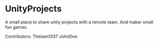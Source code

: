 # UnityProjects
A small place to share unity projects with a remote team. And maker small fun games.

Contributors:
Theisen1337
JohnDoe
